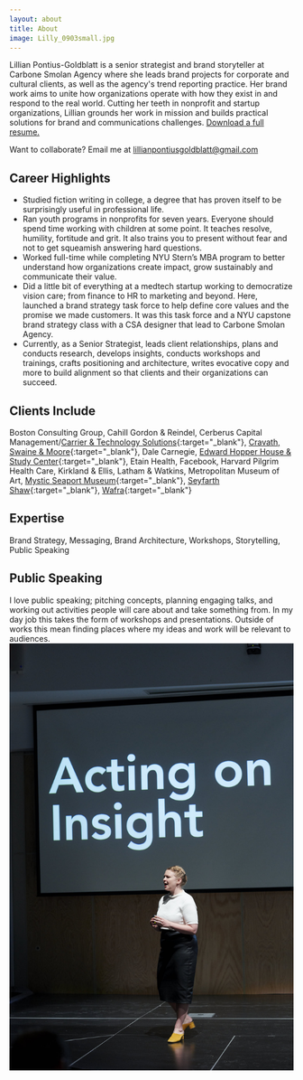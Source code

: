 ```yaml
---
layout: about
title: About
image: Lilly_0903small.jpg
---
```

Lillian Pontius-Goldblatt is a senior strategist and brand storyteller at Carbone Smolan Agency where she leads brand projects for corporate and cultural clients, as well as the agency's trend reporting practice. Her brand work aims to unite how organizations operate with how they exist in and respond to the real world. Cutting her teeth in nonprofit and startup organizations, Lillian grounds her work in mission and builds practical solutions for brand and communications challenges. [Download a full resume.](/assets/LPGResume.pdf)

Want to collaborate? Email me at [lillianpontiusgoldblatt@gmail.com](mailto:lillianpontiusgoldblatt@gmail.com)

## Career Highlights
- Studied fiction writing in college, a degree that has proven itself to be surprisingly useful in professional life.
- Ran youth programs in nonprofits for seven years. Everyone should spend time working with children at some point. It teaches resolve, humility, fortitude and grit. It also trains you to present without fear and not to get squeamish answering hard questions.
- Worked full-time while completing NYU Stern’s MBA program to better understand how organizations create impact, grow sustainably and communicate their value.
- Did a little bit of everything at a medtech startup working to democratize vision care; from finance to HR to marketing and beyond. Here, launched a brand strategy task force to help define core values and the promise we made customers. It was this task force and a NYU capstone brand strategy class with a CSA designer that lead to Carbone Smolan Agency.
- Currently, as a Senior Strategist, leads client relationships, plans and conducts research, develops insights, conducts workshops and trainings, crafts positioning and architecture, writes evocative copy and more to build alignment so that clients and their organizations can succeed.

## Clients Include
Boston Consulting Group, Cahill Gordon & Reindel, Cerberus Capital Management/[Carrier & Technology Solutions](https://www.ctsholdings.com/){:target="\_blank"}, [Cravath, Swaine & Moore](https://200.cravath.com/){:target="\_blank"}, Dale Carnegie, [Edward Hopper House & Study Center](http://www.edwardhopperhouse.org/){:target="\_blank"}, Etain Health, Facebook, Harvard Pilgrim Health Care, Kirkland & Ellis, Latham & Watkins, Metropolitan Museum of Art, [Mystic Seaport Museum](https://www.mysticseaport.org/){:target="\_blank"}, [Seyfarth Shaw](https://www.seyfarth.com/){:target="\_blank"}, [Wafra](https://www.wafra.com/){:target="\_blank"}

## Expertise
Brand Strategy, Messaging, Brand Architecture, Workshops, Storytelling, Public Speaking

## Public Speaking
I love public speaking; pitching concepts, planning engaging talks, and working out activities people will care about and take something from. In my day job this takes the form of workshops and presentations. Outside of works this mean finding places where my ideas and work will be relevant to audiences.
![image](/assets/images/rrs.jpg)
